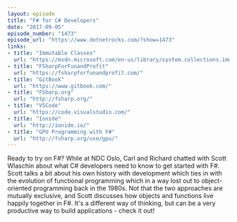 ```yaml
---
layout: episode
title: "F# for C# Developers"
date: "2017-09-05"
episode_number: "1473"
episode_url: "https://www.dotnetrocks.com/?show=1473"
links:
- title: "Immutable Classes"
  url: "https://msdn.microsoft.com/en-us/library/system.collections.immutable(v=vs.111).aspx"
- title: "FSharpForFunandProfit"
  url: "https://fsharpforfunandprofit.com/"
- title: "GitBook"
  url: "https://www.gitbook.com/"
- title: "FSharp.org"
  url: "http://fsharp.org/"
- title: "VSCode"
  url: "https://code.visualstudio.com/"
- title: "Ionide"
  url: "http://ionide.io/"
- title: "GPU Programming with F#"
  url: "http://fsharp.org/use/gpu/"
---
```


Ready to try on F#? While at NDC Oslo, Carl and Richard chatted with Scott Wlaschin about what C# developers need to know to get started with F#. Scott talks a bit about his own history with development which ties in with the evolution of functional programming which in a way lost out to object-oriented programming back in the 1980s. Not that the two approaches are mutually exclusive, and Scott discusses how objects and functions live happily together in F#. It's a different way of thinking, but can be a very productive way to build applications - check it out!
